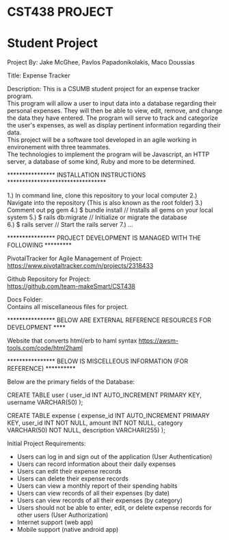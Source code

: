 # CST438 PROJECT
# Student Project
Project By: Jake McGhee, Pavlos Papadonikolakis, Maco Doussias

Title:       Expense Tracker

Description: This is a CSUMB student project for an expense tracker program.  
This program will allow a user to input data into a database regarding their personal expenses.
They will then be able to view, edit, remove, and change the data they have entered.
The program will serve to track and categorize the user's expenses, as well as display
pertinent information regarding their data.  
   This project will be a software tool developed in an agile working in environement with three teammates.    
The technologies to implement the program will be Javascript, an HTTP server, a database of some kind, Ruby 
and more to be determined.


**************** INSTALLATION INSTRUCTIONS *********************************

1.) In command line, clone this repository to your local computer
2.) Navigate into the repository (This is also known as the root folder) 
3.) Comment out pg gem
4.) $ bundle install   // Installs all gems on your local system
5.) $ rails db:migrate // Initialize or migrate the database  
6.) $ rails server     // Start the rails server
7.) ...



**************** PROJECT DEVELOPMENT IS MANAGED WITH THE FOLLOWING *********

PivotalTracker for Agile Management of Project: 
https://www.pivotaltracker.com/n/projects/2318433

Github Repository for Project:         
https://github.com/team-makeSmart/CST438

Docs Folder:  
Contains all miscellaneous files for project.



**************** BELOW ARE EXTERNAL REFERENCE RESOURCES FOR DEVELOPMENT ****

Website that converts html/erb to haml syntax
https://awsm-tools.com/code/html2haml





**************** BELOW IS MISCELLEOUS INFORMATION (FOR REFERENCE) **********

Below are the primary fields of the Database:

CREATE TABLE user (
    user_id INT AUTO_INCREMENT PRIMARY KEY,
    username VARCHAR(50)
);

CREATE TABLE expense (
    expense_id INT AUTO_INCREMENT PRIMARY KEY,
    user_id INT NOT NULL,
    amount INT NOT NULL,
    category VARCHAR(50) NOT NULL,
    description VARCHAR(255)
);


Initial Project Requirements:
- Users can log in and sign out of the application (User Authentication)
- Users can record information about their daily expenses
- Users can edit their expense records
- Users can delete their expense records
- Users can view a monthly report of their spending habits
- Users can view records of all their expenses (by date)
- Users can view records of all their expenses (by category)
- Users should not be able to enter, edit, or delete expense records for other users (User Authorization)
- Internet support (web app)
- Mobile support (native android app)

